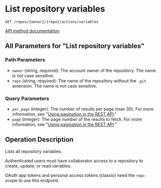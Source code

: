 # List repository variables

`GET /repos/{owner}/{repo}/actions/variables`

[API method documentation](https://docs.github.com/rest/actions/variables#list-repository-variables)

## All Parameters for "List repository variables"

### Path Parameters

- `owner` (string, required): The account owner of the repository. The name is not case sensitive.
- `repo` (string, required): The name of the repository without the `.git` extension. The name is not case sensitive.
### Query Parameters

- `per_page` (integer): The number of results per page (max 30). For more information, see "[Using pagination in the REST API](https://docs.github.com/rest/using-the-rest-api/using-pagination-in-the-rest-api)."
- `page` (integer): The page number of the results to fetch. For more information, see "[Using pagination in the REST API](https://docs.github.com/rest/using-the-rest-api/using-pagination-in-the-rest-api)."

## Operation Description

Lists all repository variables.

Authenticated users must have collaborator access to a repository to create, update, or read variables.

OAuth app tokens and personal access tokens (classic) need the `repo` scope to use this endpoint.
